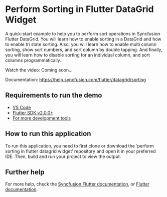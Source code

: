 # Perform Sorting in Flutter DataGrid Widget
A quick-start example to help you to perform sort operations in Syncfusion Flutter DataGrid. You will learn how to enable sorting in a DataGrid and how to enable tri state sorting. Also, you will learn how to enable multi column sorting, show sort numbers, and sort column by double tapping. And finally, you will learn how to disable sorting for an individual column, and sort columns programmatically.

Watch the video: Coming soon...

Documentation: https://help.syncfusion.com/flutter/datagrid/sorting

## Requirements to run the demo
* [VS Code](https://code.visualstudio.com/download)
* [Flutter SDK v2.0.0+](https://flutter.dev/docs/development/tools/sdk/overview)
* [For more development tools](https://flutter.dev/docs/development/tools/devtools/overview)

## How to run this application
To run this application, you need to first clone or download the ‘perform sorting in flutter datagrid widget’ repository and open it in your preferred IDE. Then, build and run your project to view the output.

## Further help
For more help, check the [Syncfusion Flutter documentation](https://help.syncfusion.com/flutter/introduction/overview), or
 [Flutter documentation](https://flutter.dev/docs/get-started/install).
